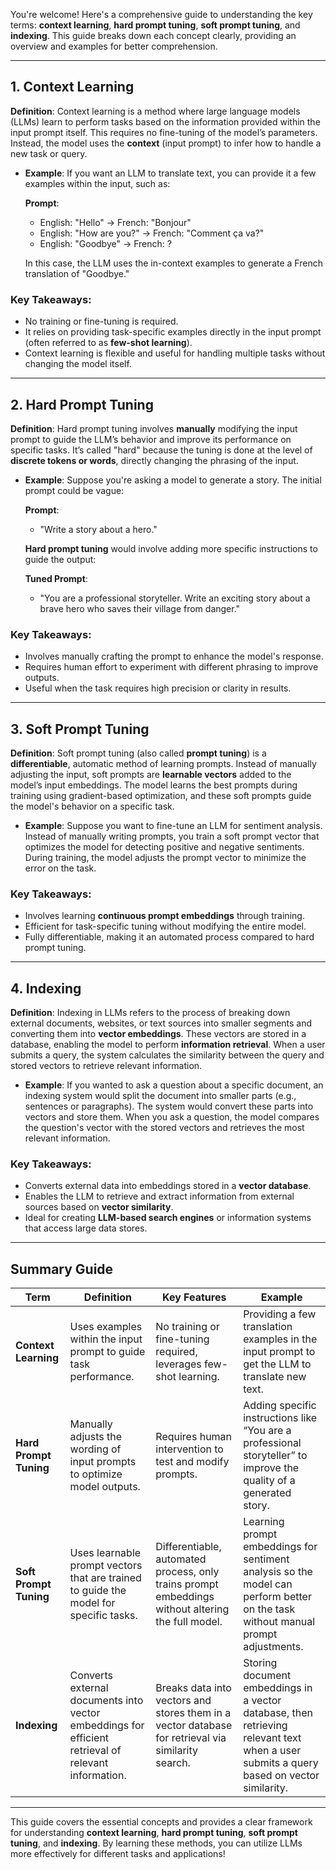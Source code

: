 You're welcome! Here's a comprehensive guide to understanding the key terms: **context learning**, **hard prompt tuning**, **soft prompt tuning**, and **indexing**. This guide breaks down each concept clearly, providing an overview and examples for better comprehension.

---

## 1. **Context Learning**

**Definition**: Context learning is a method where large language models (LLMs) learn to perform tasks based on the information provided within the input prompt itself. This requires no fine-tuning of the model’s parameters. Instead, the model uses the **context** (input prompt) to infer how to handle a new task or query.

- **Example**: If you want an LLM to translate text, you can provide it a few examples within the input, such as:
  
  **Prompt**:  
  - English: "Hello" → French: "Bonjour"  
  - English: "How are you?" → French: "Comment ça va?"  
  - English: "Goodbye" → French: ?

  In this case, the LLM uses the in-context examples to generate a French translation of "Goodbye."

### Key Takeaways:
- No training or fine-tuning is required.
- It relies on providing task-specific examples directly in the input prompt (often referred to as **few-shot learning**).
- Context learning is flexible and useful for handling multiple tasks without changing the model itself.

---

## 2. **Hard Prompt Tuning**

**Definition**: Hard prompt tuning involves **manually** modifying the input prompt to guide the LLM’s behavior and improve its performance on specific tasks. It’s called "hard" because the tuning is done at the level of **discrete tokens or words**, directly changing the phrasing of the input.

- **Example**: Suppose you're asking a model to generate a story. The initial prompt could be vague:

  **Prompt**:  
  - "Write a story about a hero."

  **Hard prompt tuning** would involve adding more specific instructions to guide the output:

  **Tuned Prompt**:  
  - "You are a professional storyteller. Write an exciting story about a brave hero who saves their village from danger."

### Key Takeaways:
- Involves manually crafting the prompt to enhance the model's response.
- Requires human effort to experiment with different phrasing to improve outputs.
- Useful when the task requires high precision or clarity in results.

---

## 3. **Soft Prompt Tuning**

**Definition**: Soft prompt tuning (also called **prompt tuning**) is a **differentiable**, automatic method of learning prompts. Instead of manually adjusting the input, soft prompts are **learnable vectors** added to the model’s input embeddings. The model learns the best prompts during training using gradient-based optimization, and these soft prompts guide the model's behavior on a specific task.

- **Example**: Suppose you want to fine-tune an LLM for sentiment analysis. Instead of manually writing prompts, you train a soft prompt vector that optimizes the model for detecting positive and negative sentiments. During training, the model adjusts the prompt vector to minimize the error on the task.

### Key Takeaways:
- Involves learning **continuous prompt embeddings** through training.
- Efficient for task-specific tuning without modifying the entire model.
- Fully differentiable, making it an automated process compared to hard prompt tuning.

---

## 4. **Indexing**

**Definition**: Indexing in LLMs refers to the process of breaking down external documents, websites, or text sources into smaller segments and converting them into **vector embeddings**. These vectors are stored in a database, enabling the model to perform **information retrieval**. When a user submits a query, the system calculates the similarity between the query and stored vectors to retrieve relevant information.

- **Example**: If you wanted to ask a question about a specific document, an indexing system would split the document into smaller parts (e.g., sentences or paragraphs). The system would convert these parts into vectors and store them. When you ask a question, the model compares the question's vector with the stored vectors and retrieves the most relevant information.

### Key Takeaways:
- Converts external data into embeddings stored in a **vector database**.
- Enables the LLM to retrieve and extract information from external sources based on **vector similarity**.
- Ideal for creating **LLM-based search engines** or information systems that access large data stores.

---

## Summary Guide

| **Term**             | **Definition**                                                                                                  | **Key Features**                                                                                                     | **Example**                                                                                                                                                               |
|----------------------|------------------------------------------------------------------------------------------------------------------|----------------------------------------------------------------------------------------------------------------------|---------------------------------------------------------------------------------------------------------------------------------------------------------------------------|
| **Context Learning**  | Uses examples within the input prompt to guide task performance.                                                 | No training or fine-tuning required, leverages few-shot learning.                                                    | Providing a few translation examples in the input prompt to get the LLM to translate new text.                                                                             |
| **Hard Prompt Tuning**| Manually adjusts the wording of input prompts to optimize model outputs.                                         | Requires human intervention to test and modify prompts.                                                              | Adding specific instructions like “You are a professional storyteller” to improve the quality of a generated story.                                                       |
| **Soft Prompt Tuning**| Uses learnable prompt vectors that are trained to guide the model for specific tasks.                            | Differentiable, automated process, only trains prompt embeddings without altering the full model.                     | Learning prompt embeddings for sentiment analysis so the model can perform better on the task without manual prompt adjustments.                                           |
| **Indexing**          | Converts external documents into vector embeddings for efficient retrieval of relevant information.              | Breaks data into vectors and stores them in a vector database for retrieval via similarity search.                    | Storing document embeddings in a vector database, then retrieving relevant text when a user submits a query based on vector similarity.                                    |

---

This guide covers the essential concepts and provides a clear framework for understanding **context learning**, **hard prompt tuning**, **soft prompt tuning**, and **indexing**. By learning these methods, you can utilize LLMs more effectively for different tasks and applications!